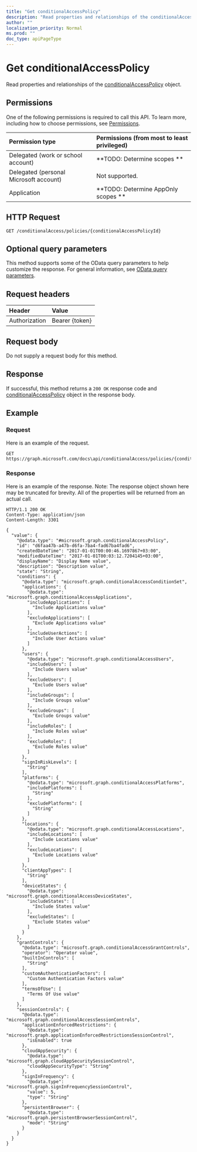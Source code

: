 ```yaml
---
title: "Get conditionalAccessPolicy"
description: "Read properties and relationships of the conditionalAccessPolicy object."
author: ""
localization_priority: Normal
ms.prod: ""
doc_type: apiPageType
---
```


# Get conditionalAccessPolicy

Read properties and relationships of the [conditionalAccessPolicy](../resources/conditionalaccesspolicy.md) object.

## Permissions
One of the following permissions is required to call this API. To learn more, including how to choose permissions, see [Permissions](/concepts/permissions-reference.md).

|Permission type|Permissions (from most to least privileged)|
|:---|:---|
|Delegated (work or school account)|**TODO: Determine scopes **|
|Delegated (personal Microsoft account)|Not supported.|
|Application|**TODO: Determine AppOnly scopes **|

## HTTP Request
<!-- {
  "blockType": "ignored"
}
-->
``` http
GET /conditionalAccess/policies/{conditionalAccessPolicyId}
```

## Optional query parameters
This method supports some of the OData query parameters to help customize the response. For general information, see [OData query parameters](/graph/query-parameters).

## Request headers
|Header|Value|
|:---|:---|
|Authorization|Bearer {token}|

## Request body
Do not supply a request body for this method.

## Response
If successful, this method returns a `200 OK` response code and [conditionalAccessPolicy](../resources/conditionalaccesspolicy.md) object in the response body.

## Example

### Request
Here is an example of the request.
<!-- {
  "blockType": "request",
  "name": "get_conditionalaccesspolicy"
}
-->
``` http
GET https://graph.microsoft.com/docs\api/conditionalAccess/policies/{conditionalAccessPolicyId}
```

### Response
Here is an example of the response. Note: The response object shown here may be truncated for brevity. All of the properties will be returned from an actual call.
<!-- {
  "blockType": "response",
  "truncated": true,
  "@odata.type": "microsoft.graph.conditionalAccessPolicy"
}
-->
``` http
HTTP/1.1 200 OK
Content-Type: application/json
Content-Length: 3301

{
  "value": {
    "@odata.type": "#microsoft.graph.conditionalAccessPolicy",
    "id": "d6faa47b-a47b-d6fa-7ba4-fad67ba4fad6",
    "createdDateTime": "2017-01-01T00:00:46.1697867+03:00",
    "modifiedDateTime": "2017-01-01T00:03:12.7204145+03:00",
    "displayName": "Display Name value",
    "description": "Description value",
    "state": "String",
    "conditions": {
      "@odata.type": "microsoft.graph.conditionalAccessConditionSet",
      "applications": {
        "@odata.type": "microsoft.graph.conditionalAccessApplications",
        "includeApplications": [
          "Include Applications value"
        ],
        "excludeApplications": [
          "Exclude Applications value"
        ],
        "includeUserActions": [
          "Include User Actions value"
        ]
      },
      "users": {
        "@odata.type": "microsoft.graph.conditionalAccessUsers",
        "includeUsers": [
          "Include Users value"
        ],
        "excludeUsers": [
          "Exclude Users value"
        ],
        "includeGroups": [
          "Include Groups value"
        ],
        "excludeGroups": [
          "Exclude Groups value"
        ],
        "includeRoles": [
          "Include Roles value"
        ],
        "excludeRoles": [
          "Exclude Roles value"
        ]
      },
      "signInRiskLevels": [
        "String"
      ],
      "platforms": {
        "@odata.type": "microsoft.graph.conditionalAccessPlatforms",
        "includePlatforms": [
          "String"
        ],
        "excludePlatforms": [
          "String"
        ]
      },
      "locations": {
        "@odata.type": "microsoft.graph.conditionalAccessLocations",
        "includeLocations": [
          "Include Locations value"
        ],
        "excludeLocations": [
          "Exclude Locations value"
        ]
      },
      "clientAppTypes": [
        "String"
      ],
      "deviceStates": {
        "@odata.type": "microsoft.graph.conditionalAccessDeviceStates",
        "includeStates": [
          "Include States value"
        ],
        "excludeStates": [
          "Exclude States value"
        ]
      }
    },
    "grantControls": {
      "@odata.type": "microsoft.graph.conditionalAccessGrantControls",
      "operator": "Operator value",
      "builtInControls": [
        "String"
      ],
      "customAuthenticationFactors": [
        "Custom Authentication Factors value"
      ],
      "termsOfUse": [
        "Terms Of Use value"
      ]
    },
    "sessionControls": {
      "@odata.type": "microsoft.graph.conditionalAccessSessionControls",
      "applicationEnforcedRestrictions": {
        "@odata.type": "microsoft.graph.applicationEnforcedRestrictionsSessionControl",
        "isEnabled": true
      },
      "cloudAppSecurity": {
        "@odata.type": "microsoft.graph.cloudAppSecuritySessionControl",
        "cloudAppSecurityType": "String"
      },
      "signInFrequency": {
        "@odata.type": "microsoft.graph.signInFrequencySessionControl",
        "value": 5,
        "type": "String"
      },
      "persistentBrowser": {
        "@odata.type": "microsoft.graph.persistentBrowserSessionControl",
        "mode": "String"
      }
    }
  }
}
```

